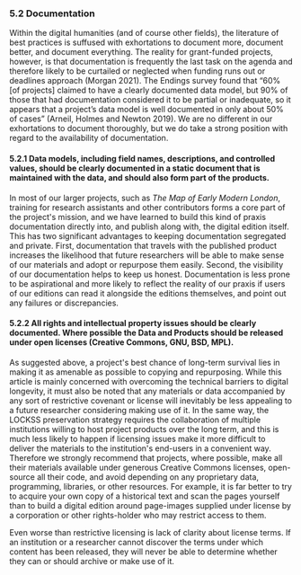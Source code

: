 
### 5.2 Documentation 

Within the digital humanities (and of course other fields), the literature of best practices is suffused with exhortations to document more, document better, and document everything. The reality for grant-funded projects, however, is that documentation is frequently the last task on the agenda and therefore likely to be curtailed or neglected when funding runs out or deadlines approach (Morgan 2021). The Endings survey found that “60% [of projects] claimed to have a clearly documented data model, but 90% of those that had documentation considered it to be partial or inadequate, so it appears that a project’s data model is well documented in only about 50% of cases” (Arneil, Holmes and Newton 2019). We are no different in our exhortations to document thoroughly, but we do take a strong position with regard to the availability of documentation. 

#### 5.2.1 Data models, including field names, descriptions, and controlled values, should be clearly documented in a static document that is maintained with the data, and should also form part of the products.  

In most of our larger projects, such as _The Map of Early Modern London_, training for research assistants and other contributors forms a core part of the project's mission, and we have learned to build this kind of praxis documentation directly into, and publish along with, the digital edition itself. This has two significant advantages to keeping documentation segregated and private. First, documentation that travels with the published product increases the likelihood that future researchers will be able to make sense of our materials and adopt or repurpose them easily. Second, the visibility of our documentation helps to keep us honest. Documentation is less prone to be aspirational and more likely to reflect the reality of our praxis if users of our editions can read it alongside the editions themselves, and point out any failures or discrepancies.

#### 5.2.2 All rights and intellectual property issues should be clearly documented. Where possible the Data and Products should be released under open licenses (Creative Commons, GNU, BSD, MPL). 

As suggested above, a project's best chance of long-term survival lies in making it as amenable as possible to copying and repurposing. While this article is mainly concerned with overcoming the technical barriers to digital longevity, it must also be noted that any materials or data accompanied by any sort of restrictive covenant or license will inevitably be less appealing to a future researcher considering making use of it. In the same way, the LOCKSS preservation strategy requires the collaboration of multiple institutions willing to host project products over the long term, and this is much less likely to happen if licensing issues make it more difficult to deliver the materials to the institution's end-users in a convenient way. Therefore we strongly recommend that projects, where possible, make all their materials available under generous Creative Commons licenses, open-source all their code, and avoid depending on any proprietary data, programming, libraries, or other resources. For example, it is far better to try to acquire your own copy of a historical text and scan the pages yourself than to build a digital edition around page-images supplied under license by a corporation or other rights-holder who may restrict access to them.<!--I think we need a note somewhere here that acknowledges that there are many good reasons / rationales for restricting data--privacy, cultural protocols, legal issues, etc-->

Even worse than restrictive licensing is lack of clarity about license terms. If an institution or a researcher cannot discover the terms under which content has been released, they will never be able to determine whether they can or should archive or make use of it.

